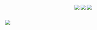 <p align="center">
  <img src ="https://github-readme-stats.vercel.app/api?username=khirendra03&show_icons=true&count_private=true&theme=darcula&hide_border=true&hide=issues,contribs&bg_color=00000000">
  <img src ="https://github-readme-stats.vercel.app/api/top-langs/?username=khirendra03&layout=compact&hide_border=true&theme=darcula&bg_color=00000000&langs_count=6&hide=jupyter%20notebook,tex,css,php">
  <img src ="https://github-readme-streak-stats.herokuapp.com?user=khirendra03&theme=darcula&hide_border=true&background=FFFFFF00">
  <br>
  <br>
  
</p>

<!-- <p align="center">
  <img align="left" src ="https://github-readme-stats.vercel.app/api/pin/?username=khirendra03&repo=ytdx">
  <img align="right" src ="https://github-readme-stats.vercel.app/api/pin/?username=khirendra03&repo=pixel-weather">
</p> -->

![](https://visitor-badge.glitch.me/badge?page_id=khirendra04.khirendra03)

<!--
**khirendra03/khirendra03** is a ✨ _special_ ✨ repository because its `README.md` (this file) appears on your GitHub profile.

Here are some ideas to get you started:

- 🔭 I’m currently working on ...
- 🌱 I’m currently learning ...
- 👯 I’m looking to collaborate on ...
- 🤔 I’m looking for help with ...
- 💬 Ask me about ...
- 📫 How to reach me: ...
- 😄 Pronouns: ...
- ⚡ Fun fact: ...
-->

